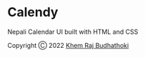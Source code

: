 # Calendy

Nepali Calendar UI built with HTML and CSS

Copyright Ⓒ 2022 [Khem Raj Budhathoki](https://www.facebook.com/heykhem)
